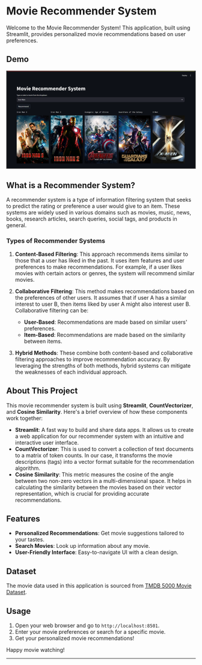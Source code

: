 # Movie Recommender System

Welcome to the Movie Recommender System! This application, built using Streamlit, provides personalized movie recommendations based on user preferences.

## Demo

![Movies Recommender System](https://github.com/himanshu-banodha/movie-recommender-system/blob/main/image/movie-recommender-system.png)

## What is a Recommender System?

A recommender system is a type of information filtering system that seeks to predict the rating or preference a user would give to an item. These systems are widely used in various domains such as movies, music, news, books, research articles, search queries, social tags, and products in general.

### Types of Recommender Systems

1. **Content-Based Filtering**: This approach recommends items similar to those that a user has liked in the past. It uses item features and user preferences to make recommendations. For example, if a user likes movies with certain actors or genres, the system will recommend similar movies.

2. **Collaborative Filtering**: This method makes recommendations based on the preferences of other users. It assumes that if user A has a similar interest to user B, then items liked by user A might also interest user B. Collaborative filtering can be:
   - **User-Based**: Recommendations are made based on similar users' preferences.
   - **Item-Based**: Recommendations are made based on the similarity between items.

3. **Hybrid Methods**: These combine both content-based and collaborative filtering approaches to improve recommendation accuracy. By leveraging the strengths of both methods, hybrid systems can mitigate the weaknesses of each individual approach.

## About This Project

This movie recommender system is built using **Streamlit**, **CountVectorizer**, and **Cosine Similarity**. Here's a brief overview of how these components work together:

- **Streamlit**: A fast way to build and share data apps. It allows us to create a web application for our recommender system with an intuitive and interactive user interface.
- **CountVectorizer**: This is used to convert a collection of text documents to a matrix of token counts. In our case, it transforms the movie descriptions (tags) into a vector format suitable for the recommendation algorithm.
- **Cosine Similarity**: This metric measures the cosine of the angle between two non-zero vectors in a multi-dimensional space. It helps in calculating the similarity between the movies based on their vector representation, which is crucial for providing accurate recommendations.

## Features

- **Personalized Recommendations**: Get movie suggestions tailored to your tastes.
- **Search Movies**: Look up information about any movie.
- **User-Friendly Interface**: Easy-to-navigate UI with a clean design.


## Dataset

The movie data used in this application is sourced from [TMDB 5000 Movie Dataset](https://www.kaggle.com/datasets/tmdb/tmdb-movie-metadata).


## Usage

1. Open your web browser and go to `http://localhost:8501`.
2. Enter your movie preferences or search for a specific movie.
3. Get your personalized movie recommendations!


Happy movie watching!

---
